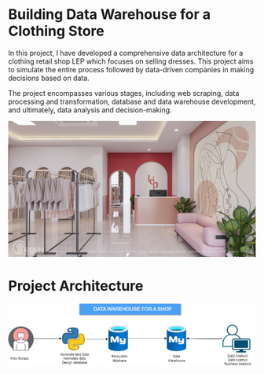 # Building Data Warehouse for a Clothing Store

In this project, I have developed a comprehensive data architecture for a clothing retail shop LEP which focuses on selling dresses. This project aims to simulate the entire process followed by data-driven companies in making decisions based on data.

The project encompasses various stages, including web scraping, data processing and transformation, database and data warehouse development, and ultimately, data analysis and decision-making. 

![lep](https://github.com/emmanguyen0602/Retail-Store-Data-Warehouse/blob/main/images/thiet-ke-shop-quan-ao-nu-lep-1.jpg)

# Project Architecture

![LEP](https://github.com/emmanguyen0602/Retail-Store-Data-Warehouse/blob/main/images/LEP%20DATA%20WAREHOUSE.drawio.png)



